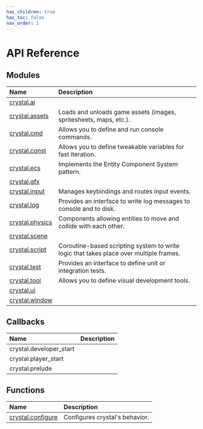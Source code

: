 ```yaml
---
has_children: true
has_toc: false
nav_order: 1
---
```


# API Reference

## Modules

| Name                       | Description                                                                            |
| :------------------------- | :------------------------------------------------------------------------------------- |
| [crystal.ai](ai)           |                                                                                        |
| [crystal.assets](assets)   | Loads and unloads game assets (images, spritesheets, maps, etc.).                      |
| [crystal.cmd](cmd)         | Allows you to define and run console commands.                                         |
| [crystal.const](const)     | Allows you to define tweakable variables for fast iteration.                           |
| [crystal.ecs](ecs)         | Implements the Entity Component System pattern.                                        |
| [crystal.gfx](gfx)         |                                                                                        |
| [crystal.input](input)     | Manages keybindings and routes input events.                                           |
| [crystal.log](log)         | Provides an interface to write log messages to console and to disk.                    |
| [crystal.physics](physics) | Components allowing entities to move and collide with each other.                      |
| [crystal.scene](scene)     |                                                                                        |
| [crystal.script](script)   | Coroutine-based scripting system to write logic that takes place over multiple frames. |
| [crystal.test](test)       | Provides an interface to define unit or integration tests.                             |
| [crystal.tool](tool)       | Allows you to define visual development tools.                                         |
| [crystal.ui](ui)           |                                                                                        |
| [crystal.window](window)   |                                                                                        |

## Callbacks

| Name                    | Description |
| :---------------------- | :---------- |
| crystal.developer_start |             |
| crystal.player_start    |             |
| crystal.prelude         |             |

## Functions

| Name                           | Description                    |
| :----------------------------- | :----------------------------- |
| [crystal.configure](configure) | Configures crystal's behavior. |
